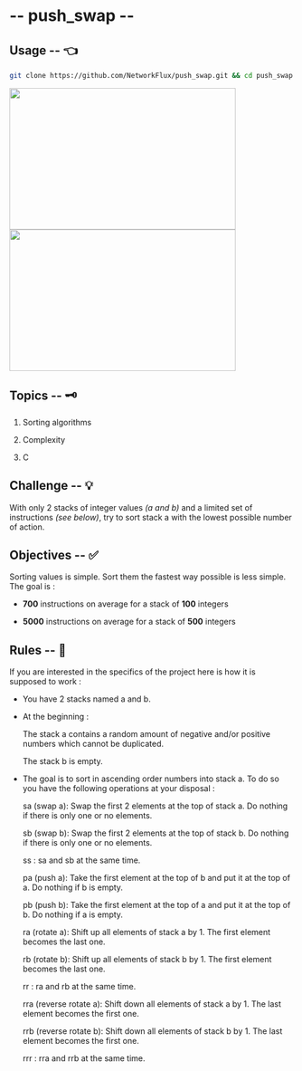 # -- push_swap --

## Usage -- 👈

```bash
git clone https://github.com/NetworkFlux/push_swap.git && cd push_swap && bash launch.sh
```

<img src="https://github.com/NetworkFlux/push_swap/blob/master/imgs/perf100.gif" width="400" height="250"> <img src="https://github.com/NetworkFlux/push_swap/blob/master/imgs/perf500.gif" width="400" height="250">

## Topics -- 🗝

1. Sorting algorithms

2. Complexity

3. C

  

## Challenge -- 💡

  

With only 2 stacks of integer values *(a and b)* and a limited set of instructions *(see below)*, try to sort stack a with the lowest possible number of action.

  
  

## Objectives -- ✅

  

Sorting values is simple. Sort them the fastest way possible is less simple. The goal is :

- **700** instructions on average for a stack of **100** integers

- **5000** instructions on average for a stack of **500** integers


## Rules -- 🚨

If you are interested in the specifics of the project here is how it is supposed to work :

-	You have 2 stacks named a and b.

-	At the beginning :

	The stack a contains a random amount of negative and/or positive numbers which cannot be duplicated.

	The stack b is empty.

-	The goal is to sort in ascending order numbers into stack a. To do so you have the following operations at your disposal :

	sa (swap a): Swap the first 2 elements at the top of stack a. Do nothing if there is only one or no elements.

	sb (swap b): Swap the first 2 elements at the top of stack b. Do nothing if there is only one or no elements.

	ss : sa and sb at the same time.

	pa (push a): Take the first element at the top of b and put it at the top of a. Do nothing if b is empty.

	pb (push b): Take the first element at the top of a and put it at the top of b. Do nothing if a is empty.

	ra (rotate a): Shift up all elements of stack a by 1. The first element becomes the last one.

	rb (rotate b): Shift up all elements of stack b by 1. The first element becomes the last one.

	rr : ra and rb at the same time.

	rra (reverse rotate a): Shift down all elements of stack a by 1. The last element becomes the first one.

	rrb (reverse rotate b): Shift down all elements of stack b by 1. The last element becomes the first one.

	rrr : rra and rrb at the same time.